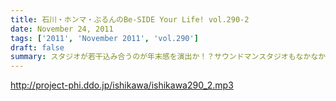 ```yaml
---
title: 石川・ホンマ・ぶるんのBe-SIDE Your Life! vol.290-2
date: November 24, 2011
tags: ['2011', 'November 2011', 'vol.290']
draft: false
summary: スタジオが若干込み合うのが年末感を演出か！？サウンドマンスタジオもなかなかの混みよう。そんな中、早くもホンマさんの来年の予定がビーサイで決まってくるわけであり。NAMAE
---
```


http://project-phi.ddo.jp/ishikawa/ishikawa290_2.mp3
